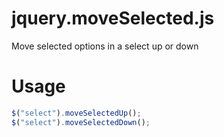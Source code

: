 # jquery.moveSelected.js
Move selected options in a select up or down
# Usage
```javascript
$("select").moveSelectedUp();
$("select").moveSelectedDown();
